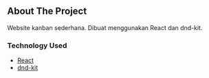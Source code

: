 ## About The Project

Website kanban sederhana. Dibuat menggunakan React dan dnd-kit.

### Technology Used

- [React](https://react.dev/)
- [dnd-kit](https://www.mapbox.com/)
